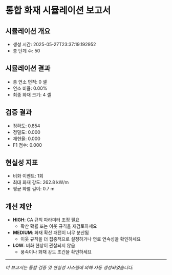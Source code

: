 # 통합 화재 시뮬레이션 보고서

## 시뮬레이션 개요
- 생성 시간: 2025-05-27T23:37:19.192952
- 총 단계 수: 50

## 시뮬레이션 결과
- 총 연소 면적: 0 셀
- 연소 비율: 0.00%
- 최종 화재 크기: 4 셀

## 검증 결과
- 정확도: 0.854
- 정밀도: 0.000
- 재현율: 0.000
- F1 점수: 0.000

## 현실성 지표
- 비화 이벤트: 1회
- 최대 화재 강도: 262.8 kW/m
- 평균 화염 길이: 0.7 m

## 개선 제안
- **HIGH**: CA 규칙 파라미터 조정 필요
  - 확산 확률 또는 이웃 규칙을 재검토하세요
- **MEDIUM**: 화재 확산 패턴이 너무 분산됨
  - 이웃 규칙을 더 집중적으로 설정하거나 연료 연속성을 확인하세요
- **LOW**: 비화 현상이 관찰되지 않음
  - 풍속이나 화재 강도 조건을 확인하세요

---
*이 보고서는 통합 검증 및 현실성 시스템에 의해 자동 생성되었습니다.*
